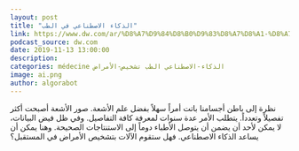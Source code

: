 ```yaml
---
layout: post
title: "الذكاء الاصطناعي في الطب"
link: https://www.dw.com/ar/%D8%A7%D9%84%D8%B0%D9%83%D8%A7%D8%A1-%D8%A7%D9%84%D8%A7%D8%B5%D8%B7%D9%86%D8%A7%D8%B9%D9%8A-%D9%81%D9%8A-%D8%A7%D9%84%D8%B7%D8%A8/av-50052905
podcast_source: dw.com
date: 2019-11-13 13:00:00
description: 
categories: médecine الذكاء-الاصطناعي الطب تشخيص-الأمراض
image: ai.png
author: algorabot
---
```

نظرة إلى باطن أجسامنا باتت أمراً سهلاً بفضل علم الأشعة. صور الأشعة أصبحت أكثر تفصيلاً وتعدداً. يتطلب الأمر عدة سنوات لمعرفة كافة التفاصيل. وفي ظل فيض البيانات، لا يمكن لأحد أن يضمن أن يتوصل الأطباء دوماً إلى الاستنتاجات الصحيحة. وهنا يمكن أن يساعد الذكاء الاصطناعي. فهل ستقوم الآلات بتشخيص الأمراض في المستقبل؟